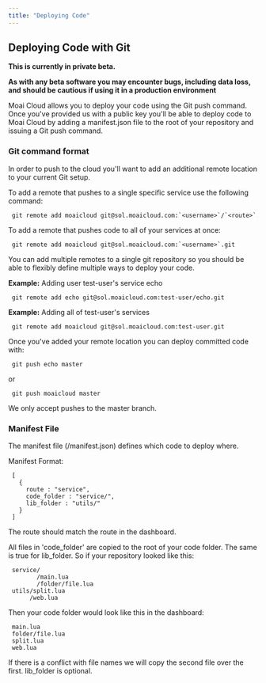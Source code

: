 ```yaml
---
title: "Deploying Code"
---
```


Deploying Code with Git
-----------------------

**This is currently in private beta.**

**As with any beta software you may encounter bugs, including data loss, and should be cautious if using it in a production environment**

Moai Cloud allows you to deploy your code using the Git push command. Once you've provided us with a public key you'll be able to deploy code to Moai Cloud by adding a manifest.json file to the root of your repository and issuing a Git push command.

### Git command format

In order to push to the cloud you'll want to add an additional remote location to your current Git setup.

To add a remote that pushes to a single specific service use the following command:

```
 git remote add moaicloud git@sol.moaicloud.com:`<username>`/`<route>`.git
```

To add a remote that pushes code to all of your services at once:

```
 git remote add moaicloud git@sol.moaicloud.com:`<username>`.git
```

You can add multiple remotes to a single git repository so you should be able to flexibly define multiple ways to deploy your code.

**Example:** Adding user test-user's service echo

```
 git remote add echo git@sol.moaicloud.com:test-user/echo.git
```

**Example:** Adding all of test-user's services

```
 git remote add moaicloud git@sol.moaicloud.com:test-user.git
```

Once you've added your remote location you can deploy committed code with:

```
 git push echo master
```

or

```
 git push moaicloud master
```

We only accept pushes to the master branch.

### Manifest File

The manifest file (/manifest.json) defines which code to deploy where.

Manifest Format:

```
 [
   {
     route : "service",
     code_folder : "service/",
     lib_folder : "utils/"
   }
 ]
```

The route should match the route in the dashboard.

All files in 'code\_folder' are copied to the root of your code folder. The same is true for lib\_folder. So if your repository looked like this:

```
 service/
        /main.lua
        /folder/file.lua
 utils/split.lua
      /web.lua
```

Then your code folder would look like this in the dashboard:

```
 main.lua
 folder/file.lua
 split.lua
 web.lua
```

If there is a conflict with file names we will copy the second file over the first. lib\_folder is optional.
